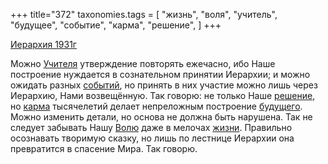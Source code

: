 +++
title="372"
taxonomies.tags = [
 "жизнь",
 "воля",
 "учитель",
 "будущее",
 "событие",
 "карма",
 "решение",
]
+++

[Иерархия 1931г](/agni/1931)

Можно [Учителя](/tags/учитель) утверждение повторять ежечасно, ибо Наше построение нуждается в сознательном принятии Иерархии; и можно ожидать разных [событий](/tags/событие), но принять в них участие можно лишь через Иерархию, Нами возвещённую. Так говорю: не только Наше [решение](/tags/решение), но [карма](/tags/карма) тысячелетий делает непреложным построение [будущего](/tags/будущее). Можно изменить детали, но основа не должна быть нарушена. Так не следует забывать Нашу [Волю](/tags/воля) даже в мелочах [жизни](/tags/жизнь). Правильно осознавать творимую сказку, но лишь по лестнице Иерархии она превратится в спасение Мира. Так говорю.   

